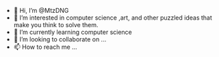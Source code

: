 - 👋 Hi, I’m @MtzDNG
- 👀 I’m interested in computer science ,art, and other puzzled ideas that make you think to solve them.
- 🌱 I’m currently learning computer science
- 💞️ I’m looking to collaborate on ...
- 📫 How to reach me ...

<!---
MtzDNG/MtzDNG is a ✨ special ✨ repository because its `README.md` (this file) appears on your GitHub profile.
You can click the Preview link to take a look at your changes.
--->
